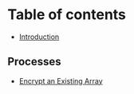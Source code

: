 # Table of contents

* [Introduction](README.md)

## Processes

* [Encrypt an Existing Array](processes/encrypt-an-existing-array.md)

